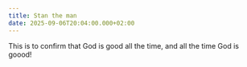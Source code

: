 ```yaml
---
title: Stan the man
date: 2025-09-06T20:04:00.000+02:00
---
```

This is to confirm that God is good all the time, and all the time God is goood!
